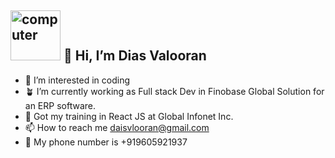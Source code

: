 <h2><img src="https://thumbs.gfycat.com/ScaryCreamyGlobefish.webp" alt="computer" width="80"> 👋 Hi, I’m Dias Valooran </h2>

- 👀 I’m interested in coding
- 🪴 I’m currently working as Full stack Dev in Finobase Global Solution for an ERP software.
- 🌱 Got my training in React JS at Global Infonet Inc.
- 📫 How to reach me daisvlooran@gmail.com
- 📱 My phone number is  +919605921937

<!---
ediot3/ediot3 is a ✨ special ✨ repository because its `README.md` (this file) appears on your GitHub profile.
You can click the Preview link to take a look at your changes.
--->
